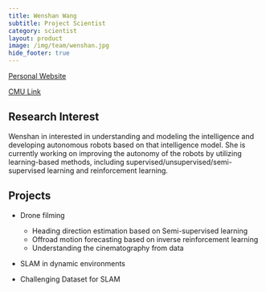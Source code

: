 ```yaml
---
title: Wenshan Wang
subtitle: Project Scientist
category: scientist
layout: product
image: /img/team/wenshan.jpg
hide_footer: true
---
```


[Personal Website](http://www.wangwenshan.com)

[CMU Link](https://www.ri.cmu.edu/ri-people/wenshan-wang/)

## Research Interest

Wenshan in interested in understanding and modeling the intelligence and developing autonomous robots based on that intelligence model. She is currently working on improving the autonomy of the robots by utilizing learning-based methods, including supervised/unsupervised/semi-supervised learning and reinforcement learning. 

## Projects

* Drone filming
  - Heading direction estimation based on Semi-supervised learning 
  - Offroad motion forecasting based on inverse reinforcement learning
  - Understanding the cinematography from data

* SLAM in dynamic environments

* Challenging Dataset for SLAM 
